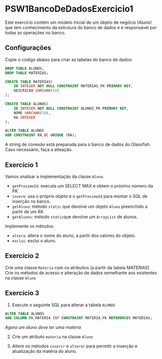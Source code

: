 # PSW1BancoDeDadosExercicio1
Este exercício contém um modelo inicial de um objeto de negócio (Aluno) que tem conhecimento da estrutura do banco de dados e é responsável por todas as operações no banco.

## Configurações

Copie o código abaixo para criar as tabelas do banco de dados:

```sql
DROP TABLE ALUNOS;
DROP TABLE MATERIAS;

CREATE TABLE MATERIAS(
    ID INTEGER NOT NULL CONSTRAINT MATERIAS_PK PRIMARY KEY,
    DESCRICAO VARCHAR(50)
);

CREATE TABLE ALUNOS(
    ID INTEGER NOT NULL CONSTRAINT ALUNOS_PK PRIMARY KEY,
    NOME VARCHAR(50),
    RA INTEGER
);

ALTER TABLE ALUNOS
ADD CONSTRAINT RA_UC UNIQUE (RA);
```

A string de conexão está preparada para o banco de dados do Glassfish. Caso necessário, faça a alteação.

## Exercício 1
Vamos analisar a implementação da classe `Aluno`.
- `getProximoId`: executa um SELECT MAX e obtem o próximo número da PK
- `insere`: usa o próprio objeto e o `getProximoId` para montar o SQL de inserção no banco.
- `getAluno`: método `static` que devolve um objeto `Aluno` preenchido a partir de um RA
- `getAlunos`: método `static`que devolve um `ArrayList` de alunos.

Implemente os métodos:
- `altera`: altera o nome do aluno, a partir dos valores do objeto.
- `exclui`: exclui o aluno.

## Exercício 2
Crie uma classe `Materia` com os atribuitos (a partir da tabela MATERIAS)
Crie os métodos de acesso e alteração de dados semelhante aos existentes na classe `Aluno`

## Exercício 3
1. Execute o seguinte SQL para alterar a tabela `ALUNOS`

```sql
ALTER TABLE ALUNOS
ADD COLUMN FK_MATERIA INT CONSTRAINT MATERIA_FK REFERENCES MATERIAS; 
```
*Agora um aluno deve ter uma matéria*

2. Crie um atributo `materia` na classe `Aluno`

3. Altere os métodos `inserir` e `alterar` para permitir a inserção e atualização da matéria do aluno.
